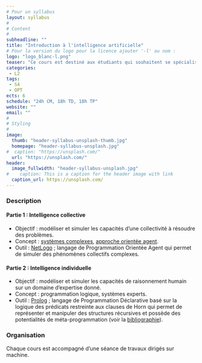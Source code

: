 ```yaml
---
# Pour un syllabus
layout: syllabus
#
# Content
#
subheadline: ""
title: "Introduction à l'intelligence artificielle"
# Pour la version du logo pour la licence ajouter '-l' au nom :
logo: "logo_blanc-l.png"
teaser: "Ce cours est destiné aux étudiants qui souhaitent se spécialiser en intelligence artificielle. "
categories: 
 - L2
tags:
 - S4
 - OPT
ects: 6
schedule: "24h CM, 18h TD, 18h TP"
website: ""
email: ""
#
# Styling
#
image:
  thumb: "header-syllabus-unsplash-thumb.jpg"
  homepage: "header-syllabus-unsplash.jpg"
#  caption: "https://unsplash.com/"
  url: "https://unsplash.com/"
header:
  image_fullwidth: "header-syllabus-unsplash.jpg"
#    caption: This is a caption for the header image with link
  caption_url: https://unsplash.com/  
---
```


### Description


#### Partie 1 : Intelligence collective
 - Objectif : modéliser et simuler les capacités d’une collectivité à résoudre des problèmes.
 - Concept : [systèmes complexes](https://fr.wikipedia.org/wiki/Système_complexe#Bibliographie), [approche orientée agent](https://en.wikipedia.org/wiki/Agent-based_model).
 - Outil : [NetLogo](https://ccl.northwestern.edu/netlogo/) ; langage de Programmation Orientée Agent qui permet de simuler des phénomènes collectifs complexes.

#### Partie 2 :  Intelligence individuelle
- Objectif : modéliser et simuler les capacités de raisonnement humain sur un domaine d’expertise donné.
- Concept : programmation logique, systèmes experts.
- Outil : [Prolog](https://www.swi-prolog.org) ; langage de Programmation Déclarative basé sur la logique des prédicats restreinte aux clauses de Horn qui permet de représenter et manipuler des structures récursives et possède des potentialités de méta-programmation (voir la [bibliographie](https://fr.wikipedia.org/wiki/Prolog#Bibliographie)).


### Organisation
Chaque cours est accompagné d’une séance de travaux dirigés sur machine.


